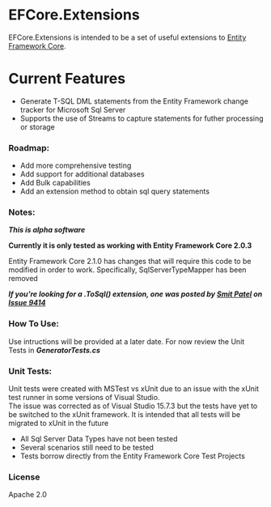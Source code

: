 # EFCore.Extensions

EFCore.Extensions is intended to be a set of useful extensions to [Entity Framework Core].

# Current Features

- Generate T-SQL DML statements from the Entity Framework change tracker for Microsoft Sql Server
- Supports the use of Streams to capture statements for futher processing or storage

### Roadmap:

- Add more comprehensive testing
- Add support for additional databases
- Add Bulk capabilities
- Add an extension method to obtain sql query statements

### Notes:

***This is alpha software***

**Currently it is only tested as working with Entity Framework Core 2.0.3**

Entity Framework Core 2.1.0 has changes that will require this code to be modified in order to work. Specifically, SqlServerTypeMapper has been removed

***If you're looking for a .ToSql() extension, one was posted by [Smit Patel] on [Issue 9414]***

### How To Use:
Use intructions will be provided at a later date. For now review the Unit Tests in ***GeneratorTests.cs***

### Unit Tests:

Unit tests were created with MSTest vs xUnit due to an issue with the xUnit test runner in some versions of Visual Studio.  
The issue was corrected as of Visual Studio 15.7.3 but the tests have yet to be switched to the xUnit framework. It is intended that all tests will be migrated to xUnit in the future

- All Sql Server Data Types have not been tested
- Several scenarios still need to be tested
- Tests borrow directly from the Entity Framework Core Test Projects

### License
Apache 2.0

[Entity Framework Core]: https://github.com/aspnet/
[Smit Patel]: https://github.com/smitpatel
[Issue 9414]: https://github.com/aspnet/EntityFrameworkCore/issues/9414


